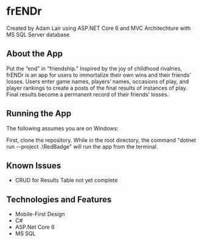 # frENDr

Created by Adam Lair using ASP.NET Core 6 and MVC Architechture with MS SQL Server database

## About the App

Put the “end” in “friendship.” Inspired by the joy of childhood rivalries, frENDr is an app for users to immortalize their own wins and their friends’ losses. Users enter game names, players’ names, occasions of play, and player rankings to create a posts of the final results of instances of play. Final results become a permanent record of their friends’ losses.

## Running the App
The following assumes you are on Windows:

First, clone the repository. While in the root directory, the command "dotnet run --project .\RedBadge\" will run the app from the terminal.

## Known Issues
 - CRUD for Results Table not yet complete

## Technologies and Features
 - Mobile-First Design
 - C#
 - ASP.Net Core 6
 - MS SQL
